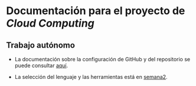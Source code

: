 # Documentación para el proyecto de *Cloud Computing*

## Trabajo autónomo
* La documentación sobre la configuración de GitHub y del repositorio se puede consultar [aquí][semana1].

* La selección del lenguaje y las herramientas está en [semana2].

[semana1]: https://pedromfc.github.io/EvaluaUGR/docs/semana1
[semana2]: https://pedromfc.github.io/EvaluaUGR/docs/semana2
